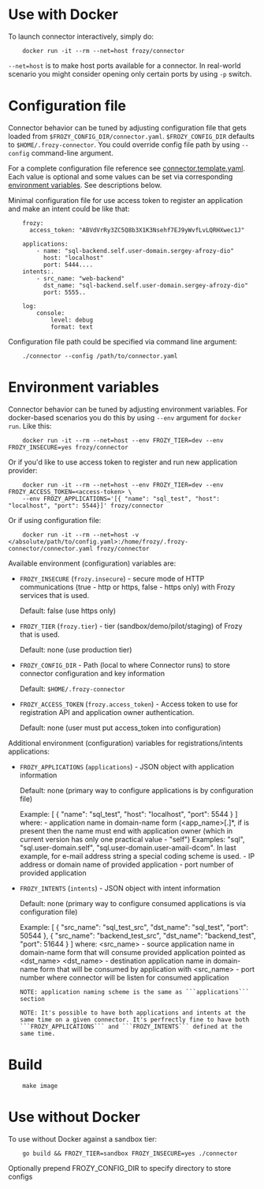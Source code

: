# Use with Docker

To launch connector interactively, simply do:

        docker run -it --rm --net=host frozy/connector

```--net=host``` is to make host ports available for a connector. In real-world
scenario you might consider opening only certain ports by using ```-p``` switch.

# Configuration file

Connector behavior can be tuned by adjusting configuration file that gets loaded
from ```$FROZY_CONFIG_DIR/connector.yaml```. ```$FROZY_CONFIG_DIR``` defaults to
```$HOME/.frozy-connector```. You could override config file path by using
```--config``` command-line argument.

For a complete configuration file reference see
[connector.template.yaml](connector.template.yaml). Each value is optional and
some values can be set via corresponding [environment variables](#environment-variables).
See descriptions below.

Minimal configuration file for use access token to register an application and make an
intent could be like that:

		frozy:
		  access_token: "ABVdVrRy3ZC5Q8b3X1K3Nsehf7EJ9yWvfLvLQRHXwec1J"

		applications:
			- name: "sql-backend.self.user-domain.sergey-afrozy-dio"
			  host: "localhost"
			  port: 5444....
		intents:.
			- src_name: "web-backend"
			  dst_name: "sql-backend.self.user-domain.sergey-afrozy-dio"
			  port: 5555..

		log:
			console:
				level: debug
				format: text

Configuration file path could be specified via command line argument:

        ./connector --config /path/to/connector.yaml

# Environment variables

Connector behavior can be tuned by adjusting environment variables. For
docker-based scenarios you do this by using ```--env``` argument for
```docker run```. Like this:

        docker run -it --rm --net=host --env FROZY_TIER=dev --env FROZY_INSECURE=yes frozy/connector

Or if you'd like to use access token to register and run new application provider:

        docker run -it --rm --net=host --env FROZY_TIER=dev --env FROZY_ACCESS_TOKEN=<access-token> \
        --env FROZY_APPLICATIONS='[{ "name": "sql_test", "host": "localhost", "port": 5544}]' frozy/connector

Or if using configuration file:


        docker run -it --rm --net=host -v </absolute/path/to/config.yaml>:/home/frozy/.frozy-connector/connector.yaml frozy/connector

Available environment (configuration) variables are:
  * ```FROZY_INSECURE``` (```frozy.insecure```) - secure mode of HTTP communications (true - http or https, false - https only) 
    with Frozy services that is used.

    Default: false (use https only)

  * ```FROZY_TIER``` (```frozy.tier```) - tier (sandbox/demo/pilot/staging) of Frozy that is used.

    Default: none (use production tier)

  * ```FROZY_CONFIG_DIR``` - Path (local to where Connector runs) to store
    connector configuration and key information

    Default: ```$HOME/.frozy-connector```

  * ```FROZY_ACCESS_TOKEN``` (```frozy.access_token```) - Access token to use
    for registration API and application owner authentication.

    Default: none (user must put access_token into configuration)

Additional environment (configuration) variables for registrations/intents applications:

  * ```FROZY_APPLICATIONS``` (```applications```) - JSON object with application information

    Default: none (primary way to configure applications is by configuration file)

    Example:
		[
		   {
			  "name": "sql_test",
			  "host": "localhost",
			  "port": 5544
		   }
		]
		where:
		<name> - application name in domain-name form (<app_name>[.<domain>]*, if <domain> is present then the name must end with application owner (which in current version has only one practical value - "self")
				 Examples: "sql", "sql.user-domain.self", "sql.user-domain.user-amail-dcom". In last example, for e-mail address string a special coding scheme is used.
		<host> - IP address or domain name of provided application
		<port> - port number of provided application

  * ```FROZY_INTENTS``` (```intents```) - JSON object with intent information

    Default: none (primary way to configure consumed applications is via configuration file)

    Example:
		[
		   {
			  "src_name": "sql_test_src",
			  "dst_name": "sql_test",
			  "port": 50544
		   },
		   {
			  "src_name": "backend_test_src",
			  "dst_name": "backend_test",
			  "port": 51644
		   }
		]
		where:
		<src_name> - source application name in domain-name form that will consume provided application pointed as <dst_name>
		<dst_name> - destination application name in domain-name form that will be consumed by application with <src_name>
		<port> - port number where connector will be listen for consumed application

		NOTE: application naming scheme is the same as ```applications``` section

		NOTE: It's possible to have both applications and intents at the same time on a given connector. It's perfrectly fine to have both ```FROZY_APPLICATIONS``` and ```FROZY_INTENTS``` defined at the same time.

# Build

        make image

# Use without Docker

To use without Docker against a sandbox tier:

        go build && FROZY_TIER=sandbox FROZY_INSECURE=yes ./connector

Optionally prepend FROZY_CONFIG_DIR to specify directory to store configs
